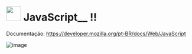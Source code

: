 # <img src="https://logospng.org/download/javascript/logo-javascript-256.png" width="40px;"> JavaScript__ !! 




Documentação: https://developer.mozilla.org/pt-BR/docs/Web/JavaScript

![image](https://user-images.githubusercontent.com/98292860/176977456-0137e6ad-0367-4c79-a4c9-54ae85434a85.png)
